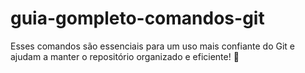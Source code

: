 # guia-gompleto-comandos-git
Esses comandos são essenciais para um uso mais confiante do Git e ajudam a manter o repositório organizado e eficiente! 🚀
